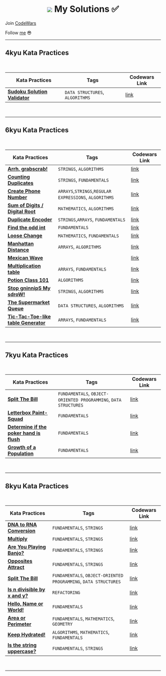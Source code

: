 <h1 align="center"><Welcome to <a href="https://www.codewars.com/users/GulecS"><img src="https://img.shields.io/badge/Codewars-B1361E?style=for-the-badge&logo=Codewars&logoColor=white"> My Solutions ✅</h1>


Join [CodeWars](https://www.codewars.com/r/hbGshA)

Follow [me](https://www.codewars.com/users/GulecS) 😎

---

## 4kyu Kata Practices

<br>

| Kata Practices | Tags | Codewars Link |
|--|--|--|
| [**Sudoku Solution Validator**](4kyuKataPractices/Sudoku_Solution_Validator.py) | `DATA STRUCTURES`, `ALGORITHMS` | [link](https://www.codewars.com/kata/529bf0e9bdf7657179000008) |

<br>

---

## 6kyu Kata Practices

<br>

| Kata Practices | Tags | Codewars Link |
|--|--|--|
| [**Arrh, grabscrab!**](6kyuKataPractices/Arrh_grabscrab.py) | `STRINGS`, `ALGORITHMS` | [link](https://www.codewars.com/kata/52b305bec65ea40fe90007a7) |
| [**Counting Duplicates**](6kyuKataPractices/Counting_Duplicates.py) | `STRINGS`, `FUNDAMENTALS` | [link](https://www.codewars.com/kata/54bf1c2cd5b56cc47f0007a1) |
| [**Create Phone Number**](6kyuKataPractices/Create_Phone_Number.py) | `ARRAYS`,`STRINGS`,`REGULAR EXPRESSIONS`, `ALGORITHMS` | [link](https://www.codewars.com/kata/525f50e3b73515a6db000b83) |
| [**Sum of Digits / Digital Root**](6kyuKataPractices/Digital_Root.py) | `MATHEMATICS`, `ALGORITHMS` | [link](https://www.codewars.com/kata/541c8630095125aba6000c00) |
| [**Duplicate Encoder**](6kyuKataPractices/Duplicate_Encoder.py) | `STRINGS`,`ARRAYS`, `FUNDAMENTALS` | [link](https://www.codewars.com/kata/54b42f9314d9229fd6000d9c) |
| [**Find the odd int**](6kyuKataPractices/Find_the_odd_int.py) | `FUNDAMENTALS` | [link](https://www.codewars.com/kata/54da5a58ea159efa38000836) |
| [**Loose Change**](6kyuKataPractices/Loose_Change.py) | `MATHEMATICS`, `FUNDAMENTALS` | [link](https://www.codewars.com/kata/5571f712ddf00b54420000ee) |
| [**Manhattan Distance**](6kyuKataPractices/Manhattan_Distance.py) | `ARRAYS`, `ALGORITHMS` | [link](https://www.codewars.com/kata/52998bf8caa22d98b800003a) |
| [**Mexican Wave**](6kyuKataPractices/Mexican_Wave.py) |  | [link](https://www.codewars.com/kata/58f5c63f1e26ecda7e000029) |
| [**Multiplication table**](6kyuKataPractices/Multiplication_table.py) | `ARRAYS`, `FUNDAMENTALS` | [link](https://www.codewars.com/kata/534d2f5b5371ecf8d2000a08) |
| [**Potion Class 101**](6kyuKataPractices/Potion_Class_101.py) | `ALGORITHMS` | [link](https://www.codewars.com/kata/5981ff1daf72e8747d000091) |
| [**Stop gninnipS My sdroW!**](6kyuKataPractices/Stop_gninnipS_My_sdroW.py) | `STRINGS`, `ALGORITHMS` | [link](https://www.codewars.com/kata/5264d2b162488dc400000001) |
| [**The Supermarket Queue**](6kyuKataPractices/The_Supermarket_Queue.py) | `DATA STRUCTURES`, `ALGORITHMS` | [link]() |
| [**Tic-Tac-Toe-like table Generator**](6kyuKataPractices/Tic_Tac_Toe_like_table_Generator.py) | `ARRAYS`, `FUNDAMENTALS` | [link](https://www.codewars.com/kata/57b06f90e298a7b53d000a86) |

<br>

---

## 7kyu Kata Practices

<br>

| Kata Practices | Tags | Codewars Link |
|--|--|--|
| [**Split The Bill**](7kyuKataPractices/Split_The_Bill.py) | `FUNDAMENTALS`, `OBJECT-ORIENTED PROGRAMMING`, `DATA STRUCTURES` | [link](https://www.codewars.com/kata/5641275f07335295f10000d0) |
| [**Letterbox Paint-Squad**](7kyuKataPractices/Letterbox_Paint_Squad.py) | `FUNDAMENTALS` | [link](https://www.codewars.com/kata/597d75744f4190857a00008d) |
| [**Determine if the poker hand is flush**](7kyuKataPractices/Determine_if_the_poker_hand_is_flush.py) | `FUNDAMENTALS` | [link](https://www.codewars.com/kata/597d75744f4190857a00008d) |
| [**Growth of a Population**](7kyuKataPractices/Growth_of_a_Population.py) | `FUNDAMENTALS` | [link](https://www.codewars.com/kata/563b662a59afc2b5120000c6) |

<br>

---

## 8kyu Kata Practices

<br>

| Kata Practices | Tags | Codewars Link |
|--|--|--|
| [**DNA to RNA Conversion**](8kyuKataPractices/DNA_to_RNA_Conversion.py) | `FUNDAMENTALS`, `STRINGS` | [link](https://www.codewars.com/kata/5556282156230d0e5e000089) |
| [**Multiply**](8kyuKataPractices/Multiply.py) | `FUNDAMENTALS`, `STRINGS` | [link](https://www.codewars.com/kata/5556282156230d0e5e000089) |
| [**Are You Playing Banjo?**](8kyuKataPractices/Are_You_Playing_Banjo.py) | `FUNDAMENTALS`, `STRINGS` | [link](https://www.codewars.com/kata/53af2b8861023f1d88000832) |
| [**Opposites Attract**](8kyuKataPractices/Opposites_Attract.py) | `FUNDAMENTALS`, `STRINGS` | [link](https://www.codewars.com/kata/555086d53eac039a2a000083) |
| [**Split The Bill**](8kyuKataPractices/Split_The_Bill.py) | `FUNDAMENTALS`, `OBJECT-ORIENTED PROGRAMMING`, `DATA STRUCTURES` | [link](https://www.codewars.com/kata/5641275f07335295f10000d0) |
| [**Is n divisible by x and y?**](8kyuKataPractices/Is_n_divisible_by_x_and_y.py) | `REFACTORING` | [link](https://www.codewars.com/kata/5545f109004975ea66000086) |
| [**Hello, Name or World!**](8kyuKataPractices/Hello_Name_or_World.py) | `FUNDAMENTALS` | [link](https://www.codewars.com/kata/57e3f79c9cb119374600046b) |
| [**Area or Perimeter**](8kyuKataPractices/Area_or_Perimeter.py) | `FUNDAMENTALS`, `MATHEMATICS`, `GEOMETRY` | [link](https://www.codewars.com/kata/5ab6538b379d20ad880000ab) |
| [**Keep Hydrated!**](8kyuKataPractices/Keep_Hydrated.py) | `ALGORITHMS`, `MATHEMATICS`, `FUNDAMENTALS` | [link](https://www.codewars.com/kata/582cb0224e56e068d800003c) |
| [**Is the string uppercase?**](8kyuKataPractices/Is_the_string_uppercase.py) | `FUNDAMENTALS`, `STRINGS` | [link](https://www.codewars.com/kata/56cd44e1aa4ac7879200010b) |

<br>

---
